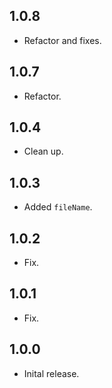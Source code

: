 ## 1.0.8
* Refactor and fixes.
## 1.0.7
* Refactor.
## 1.0.4
* Clean up.
## 1.0.3
* Added `fileName`.
## 1.0.2
* Fix.
## 1.0.1
* Fix.
## 1.0.0
* Inital release.
